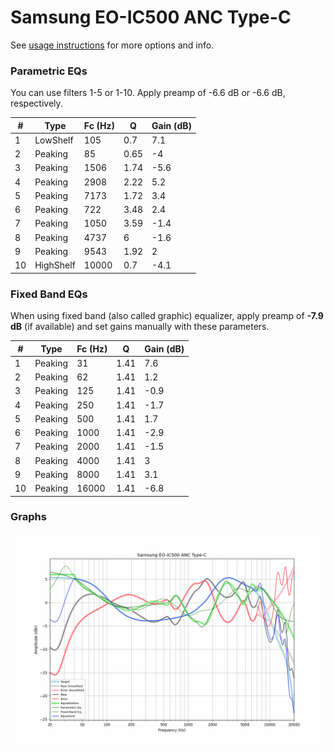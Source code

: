# Samsung EO-IC500 ANC Type-C
See [usage instructions](https://github.com/jaakkopasanen/AutoEq#usage) for more options and info.

### Parametric EQs
You can use filters 1-5 or 1-10. Apply preamp of -6.6 dB or -6.6 dB, respectively.

|   # | Type      |   Fc (Hz) |    Q |   Gain (dB) |
|-----|-----------|-----------|------|-------------|
|   1 | LowShelf  |       105 | 0.7  |         7.1 |
|   2 | Peaking   |        85 | 0.65 |        -4   |
|   3 | Peaking   |      1506 | 1.74 |        -5.6 |
|   4 | Peaking   |      2908 | 2.22 |         5.2 |
|   5 | Peaking   |      7173 | 1.72 |         3.4 |
|   6 | Peaking   |       722 | 3.48 |         2.4 |
|   7 | Peaking   |      1050 | 3.59 |        -1.4 |
|   8 | Peaking   |      4737 | 6    |        -1.6 |
|   9 | Peaking   |      9543 | 1.92 |         2   |
|  10 | HighShelf |     10000 | 0.7  |        -4.1 |

### Fixed Band EQs
When using fixed band (also called graphic) equalizer, apply preamp of **-7.9 dB** (if available) and set gains manually with these parameters.

|   # | Type    |   Fc (Hz) |    Q |   Gain (dB) |
|-----|---------|-----------|------|-------------|
|   1 | Peaking |        31 | 1.41 |         7.6 |
|   2 | Peaking |        62 | 1.41 |         1.2 |
|   3 | Peaking |       125 | 1.41 |        -0.9 |
|   4 | Peaking |       250 | 1.41 |        -1.7 |
|   5 | Peaking |       500 | 1.41 |         1.7 |
|   6 | Peaking |      1000 | 1.41 |        -2.9 |
|   7 | Peaking |      2000 | 1.41 |        -1.5 |
|   8 | Peaking |      4000 | 1.41 |         3   |
|   9 | Peaking |      8000 | 1.41 |         3.1 |
|  10 | Peaking |     16000 | 1.41 |        -6.8 |

### Graphs
![](./Samsung%20EO-IC500%20ANC%20Type-C.png)
